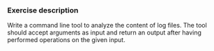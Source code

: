 ### Exercise description

Write a command line tool to analyze the content of log files. The tool should accept arguments as input and return 
an output after having performed operations on the given input.
